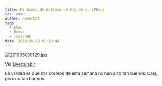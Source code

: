 ```yaml
---
title: Mi buzón de entrada de hoy en el iPhone
id: '2508'
author: neverbot
tags:
  - Blog
  - Humor
  - Internet
date: 2010-05-09 01:30:44
---
```


![201005090129.jpg](./201005090129.jpg)

Vía [Livertumblr](http://livercake.tumblr.com/post/579789379/d-mi-inbox-de-hoy)

La verdad es que mis correos de esta semana no han sido tan buenos. Casi, pero no tan buenos.